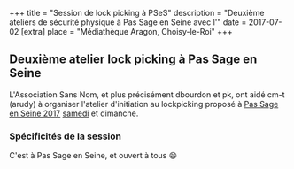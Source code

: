 +++
title = "Session de lock picking à PSeS"
description = "Deuxième ateliers de sécurité physique à Pas Sage en Seine avec l'"
date = 2017-07-02
[extra]
place = "Médiathèque Aragon, Choisy-le-Roi"
+++

## Deuxième atelier lock picking à Pas Sage en Seine

L'Association Sans Nom, et plus précisément dbourdon et pk, ont aidé cm-t
(arudy) à organiser l'atelier d'initiation au lockpicking proposé à [Pas Sage
en Seine 2017](./activités/passage_en_seine/pses_2017.md)
[samedi](./activités/lock-picking/session-pses-1.md) et dimanche.

### Spécificités de la session

C'est à Pas Sage en Seine, et ouvert à tous 😄
